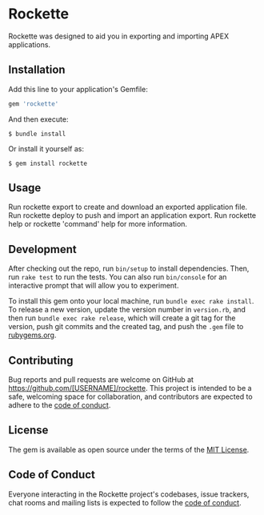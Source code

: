 # Rockette

Rockette was designed to aid you in exporting and importing APEX applications.

## Installation

Add this line to your application's Gemfile:

```ruby
gem 'rockette'
```

And then execute:

    $ bundle install

Or install it yourself as:

    $ gem install rockette

## Usage

Run rockette export to create and download an exported application file.
Run rockette deploy to push and import an application export.
Run rockette help or rockette 'command' help for more information.

## Development

After checking out the repo, run `bin/setup` to install dependencies. Then, run `rake test` to run the tests. You can also run `bin/console` for an interactive prompt that will allow you to experiment.

To install this gem onto your local machine, run `bundle exec rake install`. To release a new version, update the version number in `version.rb`, and then run `bundle exec rake release`, which will create a git tag for the version, push git commits and the created tag, and push the `.gem` file to [rubygems.org](https://rubygems.org).

## Contributing

Bug reports and pull requests are welcome on GitHub at https://github.com/[USERNAME]/rockette. This project is intended to be a safe, welcoming space for collaboration, and contributors are expected to adhere to the [code of conduct](https://github.com/[USERNAME]/rockette/blob/master/CODE_OF_CONDUCT.md).

## License

The gem is available as open source under the terms of the [MIT License](https://opensource.org/licenses/MIT).

## Code of Conduct

Everyone interacting in the Rockette project's codebases, issue trackers, chat rooms and mailing lists is expected to follow the [code of conduct](https://github.com/[USERNAME]/rockette/blob/master/CODE_OF_CONDUCT.md).
